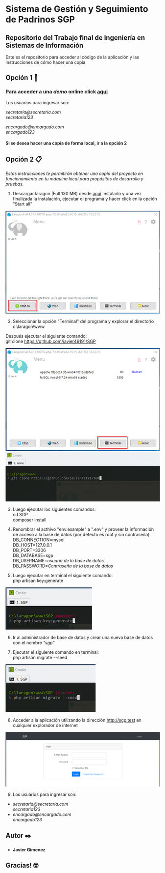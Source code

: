 # Sistema de Gestión y Seguimiento de Padrinos SGP
## Repositorio del Trabajo final de Ingeniería en Sistemas de Información

Este es el repositorio para acceder al código de la aplicación y las instrucciones de cómo hacer una copia.

## Opción 1 🚀

### Para acceder a una *demo* online click [aqui](https://tfgsgp.000webhostapp.com/ "aqui")  
Los usuarios para ingresar son:</br>

_secretaria@secretaria.com_<br/>
_secretaria123_<br/>

_encargado@encargado.com_<br/>
_encargado123_<br/>

#### Si se desea hacer una copia de forma local, ir a la opción 2


## Opción 2 📋

_Estas instrucciones te permitirán obtener una copia del proyecto en funcionamiento en tu máquina local para propósitos de desarrollo y pruebas._

1. Descargar laragon (Full 130 MB) desde [aqui](https://laragon.org/download/ "aqui")
Instalarlo y una vez finalizada la instalación, ejecutar el programa y hacer click en la opción "Start all"

![Con titulo](images/start_all.png "Start all")

2. Seleccionar la opción "Terminal" del programa y explorar el directorio<br/>c:\laragon\www<br/>

Después ejecutar el siguiente comando:<br/>
git clone https://github.com/javier49191/SGP<br/>

![Con titulo](images/terminal.png "Terminal")
![Con titulo](images/git_clone.png "Git clone")

3. Luego ejecutar los siguientes comandos:<br/>
cd SGP<br/>
composer install<br/>


4. Renombrar el acthivo "env.example" a ".env" y proveer la información de acceso a la base de datos (por defecto es root y sin contraseña)<br/>
DB_CONNECTION=mysql<br/>
DB_HOST=127.0.0.1<br/>
DB_PORT=3306<br/>
DB_DATABASE=sgp<br/>
DB_USERNAME=_usuario de la base de datos_<br/>
DB_PASSWORD=_Contraseña de la base de datos_<br/>


5. Luego ejecutar en terminal el siguiente comando:<br/>
php artisan key:generate<br/>

![Con titulo](images/key_generate.png "Key Genenrate")

6. Ir al administrador de base de datos y crear una nueva base de datos con el nombre *"sgp"*

7. Ejecutar el siguiente comando en terminal:<br/>
php artisan migrate --seed<br/>

![Con titulo](images/db_seed.png "Database")

8. Acceder a la aplicación utilizando la dirección http://sgp.test en cualquier explorador de internet

![Con titulo](images/login.png "Login")

9. Los usuarios para ingresar son:</br>
+ _secretaria@secretaria.com_<br/>
  _secretaria123_<br/>
+ _encargado@encargado.com_<br/>
  _encargado123_<br/>


## Autor ✒️

* **Javier Gimenez**

## Gracias! 🤓


